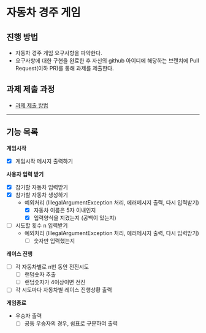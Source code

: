 # 자동차 경주 게임
## 진행 방법
* 자동차 경주 게임 요구사항을 파악한다.
* 요구사항에 대한 구현을 완료한 후 자신의 github 아이디에 해당하는 브랜치에 Pull Request(이하 PR)를 통해 과제를 제출한다.

## 과제 제출 과정
* [과제 제출 방법](https://github.com/next-step/nextstep-docs/tree/master/precourse)

---
## 기능 목록

**게임시작**
- [X]  게임시작 메시지 출력하기

**사용자 입력 받기**
- [X]  참가할 자동차 입력받기
- [X]  참가할 자동차 생성하기
   - 예외처리 (IllegalArgumentException 처리, 에러메시지 출력, 다시 입력받기)
      - [X] 자동차 이름은 5자 이내인지
      - [X] 입력양식을 지켰는지 (공백이 있는지)

- [ ]  시도할 횟수 n 입력받기
    - 예외처리 (IllegalArgumentException 처리, 에러메시지 출력, 다시 입력받기)
        - [ ]  숫자만 입력했는지

**레이스 진행**
- [ ]  각 자동차별로 n번 동안 전진시도
    - [ ]  랜덤숫자 추출
    - [ ]  랜덤숫자가 4이상이면 전진
- [ ]  각 시도마다 자동차별 레이스 진행상황 출력

**게임종료**
- 우승자 출력
    - [ ]  공동 우승자의 경우, 쉼표로 구분하여 출력

